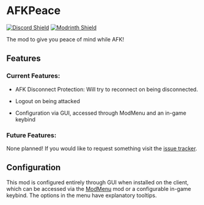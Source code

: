 # AFKPeace

[![Discord Shield](https://discordapp.com/api/guilds/756203400089305128/widget.png?style=shield)](https://discord.gg/quvzkaV)
[![Modrinth Shield](https://img.shields.io/badge/dynamic/json?color=blue&label=Modrinth&query=downloads&url=https%3A%2F%2Fapi.modrinth.com%2Fapi%2Fv1%2Fmod%2F65jTHvHz)](https://modrinth.com/mod/afkpeace)

The mod to give you peace of mind while AFK!

## Features

### Current Features:

- AFK Disconnect Protection:  Will try to reconnect on being disconnected.

- Logout on being attacked

- Configuration via GUI, accessed through ModMenu and an in-game keybind

### Future Features:

None planned!  If you would like to request something visit
the [issue tracker](https://github.com/AMereBagatelle/AFKPeace/issues).

## Configuration

This mod is configured entirely through GUI when installed on the client, which can be accessed via
the [ModMenu](https://modrinth.com/mod/modmenu) mod or a configurable in-game keybind. The options in the menu have explanatory tooltips.